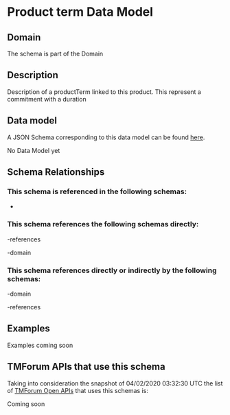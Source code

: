 # Product term Data Model

## Domain

The  schema is part of the  Domain

## Description

Description of a productTerm linked to this product. This represent a commitment with a duration

## Data model

A JSON Schema corresponding to this data model can be found
[here](https://github.com/tmforum-rand/schemas/blob/candidates/Product/ProductTerm.schema.json).

No Data Model yet

## Schema Relationships

### This schema is referenced in the following schemas:

-

### This schema references the following schemas directly:

-references

-domain

### This schema references directly or indirectly by the following schemas:

-domain

-references



## Examples

Examples coming soon

## TMForum APIs that use this schema

Taking into consideration the snapshot of 04/02/2020 03:32:30 UTC the list of [TMForum Open APIs](https://www.tmforum.org/open-apis/) that uses this schemas is:

Coming soon